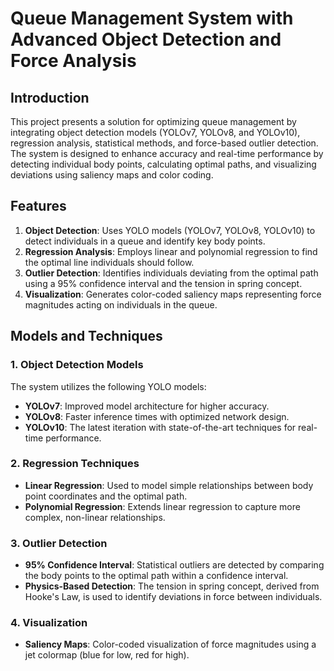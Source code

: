 # Queue Management System with Advanced Object Detection and Force Analysis

## Introduction
This project presents a solution for optimizing queue management by integrating object detection models (YOLOv7, YOLOv8, and YOLOv10), regression analysis, statistical methods, and force-based outlier detection. The system is designed to enhance accuracy and real-time performance by detecting individual body points, calculating optimal paths, and visualizing deviations using saliency maps and color coding.

## Features
1. **Object Detection**: Uses YOLO models (YOLOv7, YOLOv8, YOLOv10) to detect individuals in a queue and identify key body points.
2. **Regression Analysis**: Employs linear and polynomial regression to find the optimal line individuals should follow.
3. **Outlier Detection**: Identifies individuals deviating from the optimal path using a 95% confidence interval and the tension in spring concept.
4. **Visualization**: Generates color-coded saliency maps representing force magnitudes acting on individuals in the queue.

## Models and Techniques
### 1. Object Detection Models
The system utilizes the following YOLO models:
- **YOLOv7**: Improved model architecture for higher accuracy.
- **YOLOv8**: Faster inference times with optimized network design.
- **YOLOv10**: The latest iteration with state-of-the-art techniques for real-time performance.

### 2. Regression Techniques
- **Linear Regression**: Used to model simple relationships between body point coordinates and the optimal path.
- **Polynomial Regression**: Extends linear regression to capture more complex, non-linear relationships.

### 3. Outlier Detection
- **95% Confidence Interval**: Statistical outliers are detected by comparing the body points to the optimal path within a confidence interval.
- **Physics-Based Detection**: The tension in spring concept, derived from Hooke's Law, is used to identify deviations in force between individuals.

### 4. Visualization
- **Saliency Maps**: Color-coded visualization of force magnitudes using a jet colormap (blue for low, red for high).
